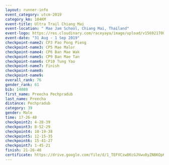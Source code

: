 ```yaml
---
layout: runner-info 
event_category: utcm-2019 
category_km: 104KM 
event-title: Ultra Trail Chiang Mai 
event-location: " Mae Jam School, Chiang Mai, Thailand" 
event-logo: https://res.cloudinary.com/raceyaya/image/upload/v1569217001/logo/ultra-trail-chiangmai_ay7efp.jpg 
event-date: "31 Aug - 1 Sep 2019" 
checkpoint-name2: CP3 Pao Pong Pieng 
checkpoint-name3: CP5 Mae Malor 
checkpoint-name4: CP6 Ban Mae Wak  
checkpoint-name5: CP9 Ban Mae Tan 
checkpoint-name6: CP10 Tung Yao 
checkpoint-name7: Finish 
checkpoint-name8: 
checkpoint-name9: 
overall_rank: 76
gender_rank: 61
bib: 14080
first_name: Preecha Pechpradub
last_name: Preecha
distance: Pechpradub
category: 39
gender: Male
time: 17-26-48
checkpoint2: 4-28-39
checkpoint3: 8-52-29
checkpoint4: 10-19-38
checkpoint5: 12-15-35
checkpoint6: 15-41-27
checkpoint7: 1-45-21
finish: 21-26-48
certificate: https://drive.google.com/file/d/1_TEFVCxw8KcGJVwu8yZNBKQpKtSIzrvH/view?usp=sharing
---
```

